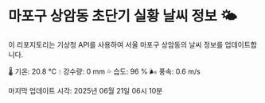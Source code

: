 
# 마포구 상암동 초단기 실황 날씨 정보 🌤️

이 리포지토리는 기상청 API를 사용하여 서울 마포구 상암동의 날씨 정보를 업데이트합니다. 

🌡️ 기온: 20.8 ℃
💧 강수량: 0 mm
💦 습도: 96 %
🌬️ 풍속: 0.6 m/s

마지막 업데이트 시각: 2025년 06월 21일 06시 10분    
